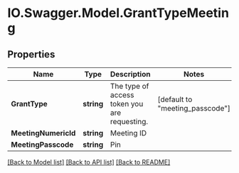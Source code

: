 # IO.Swagger.Model.GrantTypeMeeting
## Properties

Name | Type | Description | Notes
------------ | ------------- | ------------- | -------------
**GrantType** | **string** | The type of access token you are requesting. | [default to "meeting_passcode"]
**MeetingNumericId** | **string** | Meeting ID | 
**MeetingPasscode** | **string** | Pin | 

[[Back to Model list]](../README.md#documentation-for-models) [[Back to API list]](../README.md#documentation-for-api-endpoints) [[Back to README]](../README.md)

